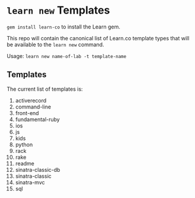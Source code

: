 # `learn new` Templates

`gem install learn-co` to install the Learn gem.

This repo will contain the canonical list of Learn.co template types
that will be available to the `learn new` command.

Usage: `learn new name-of-lab -t template-name`

## Templates

The current list of templates is:

1. activerecord
2. command-line
3. front-end
4. fundamental-ruby
5. ios
6. js
7. kids
8. python
9. rack
10. rake
11. readme
12. sinatra-classic-db
13. sinatra-classic
14. sinatra-mvc
15. sql

